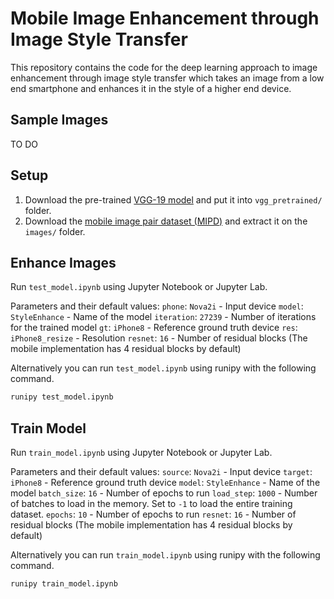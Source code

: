 # Mobile Image Enhancement through Image Style Transfer
 
This repository contains the code for the deep learning approach to image enhancement through image style transfer which takes an image from a low end smartphone and enhances it in the style of a higher end device.

## Sample Images
TO DO

## Setup

1. Download the pre-trained [VGG-19 model](https://drive.google.com/file/d/0BwOLOmqkYj-jMGRwaUR2UjhSNDQ/view?usp=sharing) and put it into `vgg_pretrained/` folder.
2. Download the [mobile image pair dataset (MIPD)](https://drive.google.com/open?id=1CmDvlpZbZuoVQ8keSA-oIaZgVIo2ueI7) and extract it on the `images/` folder.

## Enhance Images

Run `test_model.ipynb` using Jupyter Notebook or Jupyter Lab.

Parameters and their default values:
`phone`: `Nova2i` - Input device
`model`: `StyleEnhance` - Name of the model
`iteration`: `27239` - Number of iterations for the trained model
`gt`: `iPhone8` - Reference ground truth device
`res`: `iPhone8_resize` - Resolution
`resnet`: `16` - Number of residual blocks (The mobile implementation has 4 residual blocks by default)

Alternatively you can run `test_model.ipynb` using runipy with the following command.
```bash
runipy test_model.ipynb
```


## Train Model
Run `train_model.ipynb` using Jupyter Notebook or Jupyter Lab.

Parameters and their default values:
`source`: `Nova2i` - Input device
`target`: `iPhone8` - Reference ground truth device
`model`: `StyleEnhance` - Name of the model
`batch_size`: `16` - Number of epochs to run
`load_step`: `1000` - Number of batches to load in the memory. Set to `-1` to load the entire training dataset.
`epochs`: `10` - Number of epochs to run
`resnet`: `16` - Number of residual blocks (The mobile implementation has 4 residual blocks by default)

Alternatively you can run `train_model.ipynb` using runipy with the following command.
```bash
runipy train_model.ipynb
```
